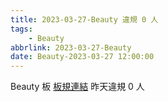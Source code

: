 ```yaml
---
title: 2023-03-27-Beauty 違規 0 人
tags:
    - Beauty
abbrlink: 2023-03-27-Beauty
date: Beauty-2023-03-27 12:00:00
---
```

Beauty 板 [板規連結](https://www.ptt.cc/bbs/Beauty/M.1630069980.A.84B.html)
昨天違規 0 人
